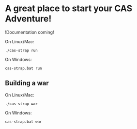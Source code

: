 # A great place to start your CAS Adventure!

!Documentation coming!

On Linux/Mac:

```shell
./cas-strap run
```

On Windows:

```shell
cas-strap.bat run
```

## Building a war

On Linux/Mac:

```shell
./cas-strap war
```

On Windows:

```shell
cas-strap.bat war
```